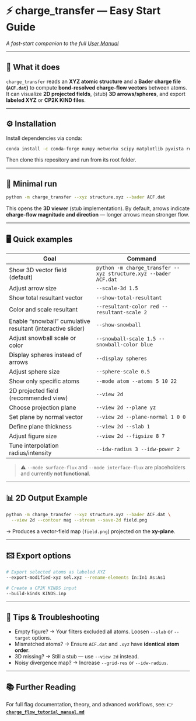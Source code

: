 # ⚡ charge_transfer — Easy Start Guide

*A fast-start companion to the full [User Manual](charge_transfer_tutorial_manual.md)*

---

## 🧬 What it does

`charge_transfer` reads an **XYZ atomic structure** and a **Bader charge file (`ACF.dat`)** to compute **bond-resolved charge-flow vectors** between atoms.
It can visualize **2D projected fields**, (stub) **3D arrows/spheres**, and export **labeled XYZ** or **CP2K KIND files**.

---

## ⚙️ Installation

Install dependencies via conda:

```bash
conda install -c conda-forge numpy networkx scipy matplotlib pyvista rdkit
```

Then clone this repository and run from its root folder.

---

## 🚀 Minimal run

```bash
python -m charge_transfer --xyz structure.xyz --bader ACF.dat
```

This opens the **3D viewer** (stub implementation).
By default, arrows indicate **charge-flow magnitude and direction** — longer arrows mean stronger flow.

---

## 🖥️ Quick examples

| Goal                                                        | Command                                                         |
| ----------------------------------------------------------- | --------------------------------------------------------------- |
| Show 3D vector field (default)                              | `python -m charge_transfer --xyz structure.xyz --bader ACF.dat` |
| Adjust arrow size                                           | `--scale-3d 1.5`                                                |
| Show total resultant vector                                 | `--show-total-resultant`                                        |
| Color and scale resultant                                   | `--resultant-color red --resultant-scale 2`                     |
| Enable “snowball” cumulative resultant (interactive slider) | `--show-snowball`                                               |
| Adjust snowball scale or color                              | `--snowball-scale 1.5 --snowball-color blue`                    |
| Display spheres instead of arrows                           | `--display spheres`                                             |
| Adjust sphere size                                          | `--sphere-scale 0.5`                                            |
| Show only specific atoms                                    | `--mode atom --atoms 5 10 22`                                   |
| 2D projected field (recommended view)                       | `--view 2d`                                                     |
| Choose projection plane                                     | `--view 2d --plane yz`                                          |
| Set plane by normal vector                                  | `--view 2d --plane-normal 1 0 0`                                |
| Define plane thickness                                      | `--view 2d --slab 1`                                            |
| Adjust figure size                                          | `--view 2d --figsize 8 7`                                       |
| Tune interpolation radius/intensity                         | `--idw-radius 3 --idw-power 2`                                  |

> ⚠️ `--mode surface-flux` and `--mode interface-flux` are placeholders and currently **not functional**.

---

## 📊 2D Output Example

```bash
python -m charge_transfer --xyz structure.xyz --bader ACF.dat \
  --view 2d --contour mag --stream --save-2d field.png
```

→ Produces a vector-field map (`field.png`) projected on the **xy-plane**.

---

## 🖾 Export options

```bash
# Export selected atoms as labeled XYZ
--export-modified-xyz sel.xyz --rename-elements In:In1 As:As1

# Create a CP2K KINDS input
--build-kinds KINDS.inp
```

---

## 🧠 Tips & Troubleshooting

* Empty figure? → Your filters excluded all atoms. Loosen `--slab` or `--target` options.
* Mismatched atoms? → Ensure `ACF.dat` and `.xyz` have **identical atom order**.
* 3D missing? → Still a stub — use `--view 2d` instead.
* Noisy divergence map? → Increase `--grid-res` or `--idw-radius`.

---

## 📚 Further Reading

For full flag documentation, theory, and advanced workflows, see:
👉 **[`charge_flow_tutorial_manual.md`](charge_flow_tutorial_manual.md)**
